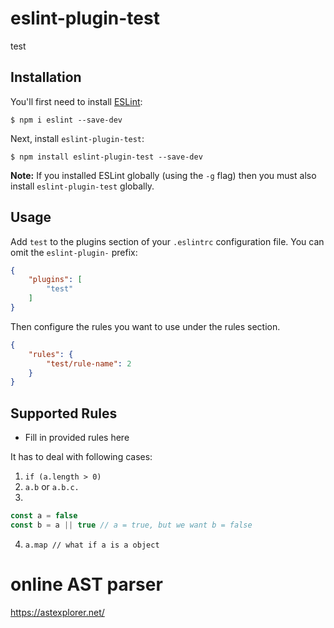 # eslint-plugin-test

test

## Installation

You'll first need to install [ESLint](http://eslint.org):

```
$ npm i eslint --save-dev
```

Next, install `eslint-plugin-test`:

```
$ npm install eslint-plugin-test --save-dev
```

**Note:** If you installed ESLint globally (using the `-g` flag) then you must also install `eslint-plugin-test` globally.

## Usage

Add `test` to the plugins section of your `.eslintrc` configuration file. You can omit the `eslint-plugin-` prefix:

```json
{
    "plugins": [
        "test"
    ]
}
```


Then configure the rules you want to use under the rules section.

```json
{
    "rules": {
        "test/rule-name": 2
    }
}
```

## Supported Rules

* Fill in provided rules here


It has to deal with following cases:
1. `if (a.length > 0)`
2. `a.b` or `a.b.c.`
3.
```js
const a = false
const b = a || true // a = true, but we want b = false
```
4. `a.map // what if a is a object`



# online AST parser
https://astexplorer.net/